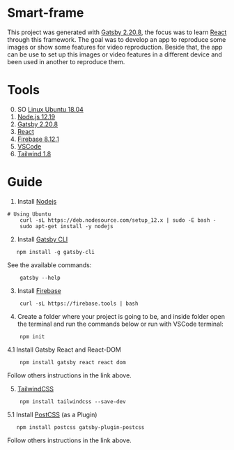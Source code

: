 # Smart-frame

This project was generated with [Gatsby 2.20.8](https://www.gatsbyjs.org/docs/), the focus was to learn [React](https://reactjs.org/docs/getting-started.html) through this framework. The goal was to develop an app to reproduce some images or show some features for video reproduction. Beside that, the app can be use to set up this images or video features in a different device and been used in another to reproduce them. 

# Tools

0. SO [Linux Ubuntu 18.04](https://ubuntu.com/)
1. [Node.js 12.19](https://nodejs.org/en/)
2. [Gatsby 2.20.8](https://www.gatsbyjs.org/docs/)
3. [React](https://reactjs.org/)
4. [Firebase 8.12.1](https://firebase.google.com/docs/cli#install-cli-mac-linux)
5. [VSCode](https://code.visualstudio.com/download)
6. [Tailwind 1.8](https://tailwindcss.com/docs/installation)

# Guide

1. Install [Nodejs](https://github.com/nodesource/distributions)

```
# Using Ubuntu
    curl -sL https://deb.nodesource.com/setup_12.x | sudo -E bash -
    sudo apt-get install -y nodejs
```

2. Install [Gatsby CLI](https://www.gatsbyjs.com/tutorial/part-zero/#using-the-gatsby-cli)

```
   npm install -g gatsby-cli
```
See the available commands:

```
    gatsby --help
```

3. Install [Firebase](https://firebase.google.com/docs/cli#install-cli-mac-linux)

```
    curl -sL https://firebase.tools | bash
```

4. Create a folder where your project is going to be, and inside folder open the terminal and run the commands below or run with VSCode terminal:

```
    npm init 
```

 4.1 Install Gatsby React and React-DOM 

```
    npm install gatsby react react dom
```

Follow others instructions in the link above.


5. [TailwindCSS](https://www.gatsbyjs.com/docs/tailwind-css/#1-install-tailwind)

```
    npm install tailwindcss --save-dev
```


5.1 Install [PostCSS](https://www.gatsbyjs.com/docs/tailwind-css/#option-1-postcss) (as a Plugin)

 ```
    npm install postcss gatsby-plugin-postcss
 ```
Follow others instructions in the link above.


